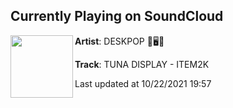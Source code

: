 ## Currently Playing on SoundCloud

[<img align="left" width="100" src="https://i1.sndcdn.com/artworks-v4xnyGFUUkStjPFY-gfs7Uw-t500x500.jpg">](https://soundcloud.com/deskpopmusic/tuna-display-item2k)

**Artist**: DESKPOP 🌵🖥💛 

**Track**: TUNA DISPLAY - ITEM2K

Last updated at 10/22/2021 19:57
